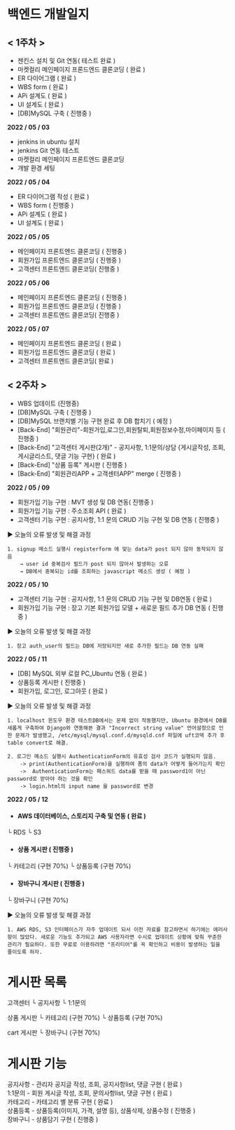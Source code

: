 # 백엔드 개발일지


## < 1주차 >

- 젠킨스 설치 및 Git 연동( 테스트 완료 )
- 마켓컬리 메인페이지 프론드엔드 클론코딩 ( 완료 )
- ER 다이어그램 ( 완료 ) 
- WBS form ( 완료 )
- APi 설계도 ( 완료 )
- UI 설계도 ( 완료 )
- [DB]MySQL 구축 ( 진행중 )



**2022 / 05 / 03**

- jenkins in ubuntu 설치
- jenkins Git 연동 테스트
- 마켓컬리 메인페이지 프론트엔드 클론코딩
- 개발 환경 세팅 


**2022 / 05 / 04**

- ER 다이어그램 작성 ( 완료 )
- WBS form ( 진행중 )
- APi 설계도 ( 완료 )
- UI 설계도 ( 완료 )


**2022 / 05 / 05**

- 메인페이지 프론트엔드 클론코딩 ( 진행중 )
- 회원가입 프론트엔드 클론코딩 ( 진행중 )
- 고객센터 프론트엔드 클론코딩( 진행중 )

**2022 / 05 / 06**

- 메인페이지 프론트엔드 클론코딩 ( 진행중 )
- 회원가입 프론트엔드 클론코딩 ( 진행중 )
- 고객센터 프론트엔드 클론코딩( 진행중 )


**2022 / 05 / 07**

- 메인페이지 프론트엔드 클론코딩 ( 완료 )
- 회원가입 프론트엔드 클론코딩 ( 완료 )
- 고객센터 프론트엔드 클론코딩( 완료 )



## < 2주차 >
- WBS 업데이트 (진행중)
- [DB]MySQL 구축 ( 진행중 )
- [DB]MySQL 브랜치별 기능 구현 완료 후 DB 합치기 ( 예정 )
- [Back-End] "회원관리"-회원가입,로그인,회원탈퇴,회원정보수정,마이페이지 등 ( 진행중 )
- [Back-End] "고객센터 게시판(2개)" - 공지사항, 1:1문의/상담 {게시글작성, 조회, 게시글리스트, 댓글 기능 구현} ( 완료 )
- [Back-End] "상품 등록" 게시판 ( 진행중 )
- [Back-End] "회원관리APP + 고객센터APP" merge ( 진행중 )



**2022 / 05 / 09**

- 회원가입 기능 구현 : MVT 생성 및 DB 연동( 진행중 )
- 회원가입 기능 구현 : 주소조회 API ( 완료 )
- 고객센터 기능 구현 : 공지사항, 1:1 문의 CRUD 기능 구현 및 DB 연동 ( 진행중 )

▶ 오늘의 오류 발생 및 해결 과정

	1. signup 메소드 실행시 registerform 에 맞는 data가 post 되지 않아 동작되지 않음
		→ user id 중복검사 필드가 post 되지 않아서 발생하는 오류
		→ DB에서 중복되는 id를 조회하는 javascript 메소드 생성 ( 예정 )

**2022 / 05 / 10**

- 고객센터 기능 구현 : 공지사항, 1:1 문의 CRUD 기능 구현 및 DB연동 ( 완료 )
- 회원가입 기능 구현 : 장고 기본 회원가입 모델 + 새로운 필드 추가 DB 연동 ( 진행중 )

▶ 오늘의 오류 발생 및 해결 과정

	1. 장고 auth_user의 필드는 DB에 저장되지만 새로 추가한 필드는 DB 연동 실패

**2022 / 05 / 11**

- [DB] MySQL 외부 로컬 PC_Ubuntu 연동 ( 완료 )
- 상품등록 게시판 ( 진행중 )
- 회원가입, 로그인, 로그아웃 ( 완료 )
	
▶ 오늘의 오류 발생 및 해결 과정

	1. localhost 윈도우 환경 테스트DB에서는 문제 없이 작동했지만, Ubuntu 환경에서 DB를 새롭게 구축하여 Django와 연동해본 결과 "Incorrect string value" 언어설정으로 인한 문제가 발생했고, /etc/mysql/mysql.conf.d/mysqld.cnf 파일에 uft코덱 추가 후 table convert로 해결.
	
	2. 로그인 메소드 실행시 AuthenticationForm의 유효성 검사 코드가 실행되지 않음.
		-> print(AuthenticationForm)을 실행하여 폼의 data가 어떻게 들어가는지 확인
		->  AuthenticationForm는 패스워드 data를 받을 때 password1이 아닌 password로 받아야 하는 것을 확인
		-> login.html의 input name 을 password로 변경

**2022 / 05 / 12**

- #### AWS 데이터베이스, 스토리지 구축 및 연동 ( 완료 )
└ RDS
└ S3
- #### 상품 게시판 ( 진행중 )
└  카테고리 (구현 70%)
└  상품등록 (구현 70%)
- #### 장바구니 게시판 ( 진행중 )
└  장바구니 (구현 70%)
	
▶ 오늘의 오류 발생 및 해결 과정

	1. AWS RDS, S3 인터페이스가 자주 업데이트 되서 이전 자료를 참고하면서 하기에는 에러사항이 많았다. 새로운 기능도 추가되고 AWS 사용자라면 수시로 업데이트 상황에 맞춰 꾸준한 관리가 필요하다. 또한 무료로 이용하려면 "프리티어"를 꼭 확인하고 비용이 발생하는 일을 줄이도록 하자.

# 게시판 목록
고객센터
└ 공지사항
└ 1:1문의

상품 게시판
└  카테고리 (구현 70%)
└  상품등록 (구현 70%)

cart 게시판
└  장바구니 (구현 70%)


# 게시판 기능
공지사항 - 관리자 공지글 작성, 조회, 공지사항list, 댓글 구현 ( 완료 )<br>
1:1문의 - 회원 게시글 작성, 조회, 문의사항list, 댓글 구현 ( 완료 )<br>
카테고리 - 카테고리 별 분류 구현 ( 완료 )<br>
상품등록 - 상품등록(이미지, 가격, 설명 등), 상품삭제, 상품수정 ( 진행중 )<br>
장바구니 - 상품담기 구현 ( 진행중 )<br>
